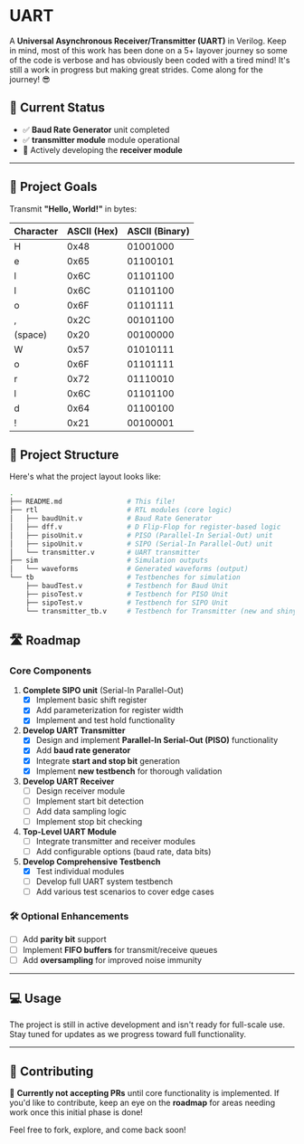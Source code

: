 # UART

A **Universal Asynchronous Receiver/Transmitter (UART)** in Verilog. Keep in mind, most of this work has been done on a 5+ layover journey so some of the code is verbose and has obviously been coded with a tired mind! It's still a work in progress but making great strides. Come along for the journey! 😎

## 🚧 Current Status

- ✅ **Baud Rate Generator** unit completed
- ✅ **transmitter module** module operational
- 🔄 Actively developing the **receiver module**

---

## 🎯 Project Goals

Transmit **"Hello, World!"** in bytes:

| Character | ASCII (Hex) | ASCII (Binary)  |
|-----------|-------------|-----------------|
| H         | 0x48        | 01001000        |
| e         | 0x65        | 01100101        |
| l         | 0x6C        | 01101100        |
| l         | 0x6C        | 01101100        |
| o         | 0x6F        | 01101111        |
| ,         | 0x2C        | 00101100        |
| (space)   | 0x20        | 00100000        |
| W         | 0x57        | 01010111        |
| o         | 0x6F        | 01101111        |
| r         | 0x72        | 01110010        |
| l         | 0x6C        | 01101100        |
| d         | 0x64        | 01100100        |
| !         | 0x21        | 00100001        |

## 📂 Project Structure

Here's what the project layout looks like:

```bash
.
├── README.md                # This file!
├── rtl                      # RTL modules (core logic)
│   ├── baudUnit.v           # Baud Rate Generator
│   ├── dff.v                # D Flip-Flop for register-based logic
│   ├── pisoUnit.v           # PISO (Parallel-In Serial-Out) unit
│   ├── sipoUnit.v           # SIPO (Serial-In Parallel-Out) unit
│   └── transmitter.v        # UART transmitter
├── sim                      # Simulation outputs
│   └── waveforms            # Generated waveforms (output)
└── tb                       # Testbenches for simulation
    ├── baudTest.v           # Testbench for Baud Unit
    ├── pisoTest.v           # Testbench for PISO Unit
    ├── sipoTest.v           # Testbench for SIPO Unit
    └── transmitter_tb.v     # Testbench for Transmitter (new and shiny!)
```

## 🛣️ Roadmap

### Core Components

1. **Complete SIPO unit** (Serial-In Parallel-Out)
   - [x] Implement basic shift register
   - [x] Add parameterization for register width
   - [x] Implement and test hold functionality

2. **Develop UART Transmitter**
   - [x] Design and implement **Parallel-In Serial-Out (PISO)** functionality
   - [x] Add **baud rate generator**
   - [x] Integrate **start and stop bit** generation
   - [x] Implement **new testbench** for thorough validation

3. **Develop UART Receiver**
   - [ ] Design receiver module
   - [ ] Implement start bit detection
   - [ ] Add data sampling logic
   - [ ] Implement stop bit checking

4. **Top-Level UART Module**
   - [ ] Integrate transmitter and receiver modules
   - [ ] Add configurable options (baud rate, data bits)

5. **Develop Comprehensive Testbench**
   - [x] Test individual modules
   - [ ] Develop full UART system testbench
   - [ ] Add various test scenarios to cover edge cases

### 🛠️ Optional Enhancements

- [ ] Add **parity bit** support
- [ ] Implement **FIFO buffers** for transmit/receive queues
- [ ] Add **oversampling** for improved noise immunity

---

## 💻 Usage

The project is still in active development and isn't ready for full-scale use. Stay tuned for updates as we progress toward full functionality.

---

## 🤝 Contributing

🛑 **Currently not accepting PRs** until core functionality is implemented. If you'd like to contribute, keep an eye on the **roadmap** for areas needing work once this initial phase is done!

Feel free to fork, explore, and come back soon!
